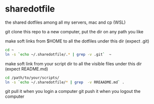 # sharedotfile
the shared dotfiles among all my servers, mac and cp (WSL)

git clone this repo to a new computer, put the dir on any path you like

make soft links from $HOME to  all the dotfiles under this dir  (expect .git) 
```bash
cd ~
ln -s `echo ~/.sharedotfile/.* | grep -v .git`  ~
```

make soft link from your script dir to all the visible files under this dir (expect README.md)
```bash
cd /path/to/your/scripts/
ln -s `echo ~/.sharedotfile/* | grep  -v RREAADME.md` .
```

git pull it when you login a computer
git push it when you logout the computer
